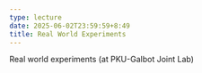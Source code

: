 ```yaml
---
type: lecture
date: 2025-06-02T23:59:59+8:49
title: Real World Experiments
---
```

Real world experiments (at PKU-Galbot Joint Lab)